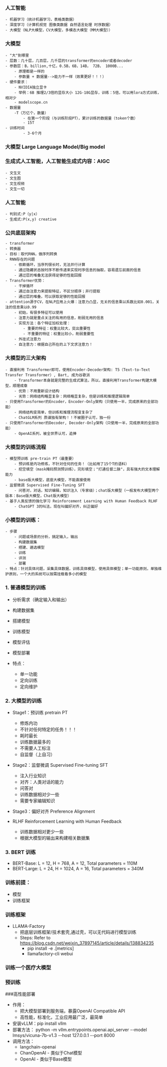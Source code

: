 ### 人工智能
    - 机器学习（统计机器学习，表格类数据）
    - 深度学习（计算机视觉 图像类数据 自然语言处理 时序数据）
    - 大模型（NLP大模型，CV大模型，多模态大模型（MM大模型））
### 大模型
    - "大"到哪里
    - 层数：几十层，几百层，几千层的transformer的encoder或者decoder
    - 参数层：B，billion,十亿，0.5B，6B，14B， 72B， 1000B...
        - 原理都是一样的
        - 参数量 + 数据量-->能力不一样（效果更好！！！）
    - 硬件要求：
        - NVIDIA独立显卡
        - 举例：6B 推理2/3倍的显存大小 12G-18G显存，训练：5倍，可以用lora方式训练，相对少
        - modelscope.cn
    - 数据量
        -T（万亿个，数量）
            - 在第一个阶段（与训练阶段PT），累计训练的数据量（token个数）
            - 15T
    - 训练时间
            - 3-6个月
### 大模型 Large Language Model/Big model
### 生成式人工智能，人工智能生成式内容：AIGC
    - 文生文
    - 文生图
    - 文生视频
    - 文生一切
### 人工智能
    - 判别式:P（y|x）
    - 生成式:P(x,y) creative
### 公共底层架构
    - transformer
    - 转换器
    - 目标：取代RNN，做序列转换
    - RNN存在的问题
        - 依赖循环，当序列很长时，无法并行计算
        - 通过隐藏状态按时序不断传递来实现时序信息的抽取，容易遗忘前面的信息
        - 通过层的堆叠无法获得足够的性能回报
    - Transformer优势：
        - 干掉循环
        - 通过自注意力来提取特征，不区分顺序；并行提取
        - 通过层的堆叠，可以获取足够的性能回报
    - attention源于CV，在NLP应用上火爆：注意力凸显，无关的信息乘以系数比如0.001，关注的信息乘以0.99
        - 初始，有很多特征可以使用
        - 注意力就是重点关注的有用的信息，削弱无用的信息
        - 实现方法：各个特征加权处理：
            - 重要的特征：权重比较大，突出重要性
            - 不重要的特征：权重比较小，削弱重要性
        - 外挂式注意力
        - 自注意力：根据自己所在的上下文求注意力！
### 大模型的三大架构
    - 直接利用 Transformer即可，使用Encoder-Decoder架构: T5（Text-to-Text Transfer Transformer）, Bart, 成为谷歌派
        - Transformer本身就是完整的生成式算法，所以，直接利用Transformer构建大模型，顺理成章
        - 优势：不用重新设计结构
        - 劣势：网络结构略显复杂：网络略显复杂，但是训练和推理逻辑简单
    - 只使用Transformer的Encoder，Encoder-Only架构（只使用一半，完成原来的全部功能）
        - 网络结构变简单，但训练和推理流程变复杂了
        - ChatGLM系列 质谱独有架构！！不被圈子认可，独一份
    - 只使用Transformer的Decoder, Decoder-Only架构（只使用一半，完成原来的全部功能）
        - OpenAI系列，被全世界认可，追捧

### 大模型的训练流程
    - 模型预训练 pre-train PT（最重要）
        - 预训练是内功修炼，不针对任何的任务！（比如用了15个T的语料）
        - 挖空填空（mask掩码预测预训练），完形填空；"打通任督二脉"，具有强大的文本理解能力
        - base版大模型，底座大模型，不能直接使用
    - 监督微调 Supervised Fine-Tuning SFT
        - 问答对，对话，知识编辑，知识注入（专家级）；chat版大模型（一般发布大模型两个版本：Base版大模型，Chat版大模型）
    - 基于人类反馈的强化学习 Reinforcement Learning with Human Feedback RLHF
        - ChatGPT 3的叫法，现在叫偏好对齐，纠正偏好

### 小模型的训练：
    - 步骤
        - 问题或场景的分析，搞定输入，输出
        - 构建数据集
        - 搭建、遴选模型
        - 训练
        - 评测
        - 部署
    - 特点：针对具体问题，采集具体数据，训练具体模型，使用具体模型；单一功能原则，单独维护原则，一个大的系统可以按需挂载看多小的模型
### 1. 普通模型的训练
- 分析需求（确定输入和输出）
- 构建数据集
- 搭建模型
- 训练模型
- 模型评估
- 模型部署

- 特点：
    - 单一功能
    - 定向训练
    - 定向维护

### 2. 大模型的训练

- Stage1：预训练 pretrain  PT
    - 修炼内功
    - 不针对任何特定的任务！！！
    - 耗时最长
    - 训练数据最多的
    - 不需要人工标注
    - 自监督（上自习）

- Stage2：监督微调 Supervised Fine-tuning SFT
    - 注入行业知识
    - 对齐：人类对话的能力
    - 问答对
    - 训练数据相对少一些
    - 需要专家编辑知识

- Stage3：偏好对齐 Preference Alignment 
- RLHF Reinforcement Learning with Human Feedback
    - 训练数据相对更少一些
    - 根据大模型的输出来构建相关数据集


### 3. BERT 训练

- BERT-Base: L = 12, H = 768, A = 12, Total parameters = 110M
- BERT-Large: L = 24, H = 1024, A = 16, Total parameters = 340M

### 训练前提：
  - 模型
  - 训练框架
### 训练框架
  - LLAMA-Factory
    - 把底层训练框架/技术套壳,通过壳，可以无代码进行模型训练
    - Steps: Refer to https://blog.csdn.net/weixin_37897145/article/details/138834235
      - pip install -e .[metrics] 
      - llamafactory-cli webui
### 训练一个医疗大模型
  ### 预训练

###高性能部署
  - 作用：
    - 把大模型部署到服务端，暴露OpenAI Compatible API
    - 高性能，标准化，工业应用最广泛，最简单
  - 安装vLLM：pip install vllm
  - 部署方法： python -m vllm.entrypoints.openai.api_server --model lmsys/vicuna-7b-v1.3 --host 127.0.0.1 --port 8000
  - 调用方法：
    - langchain-openai
    - ChanOpenAI - 类似于Chat模型
    - OpenAI - 类似于Base模型


